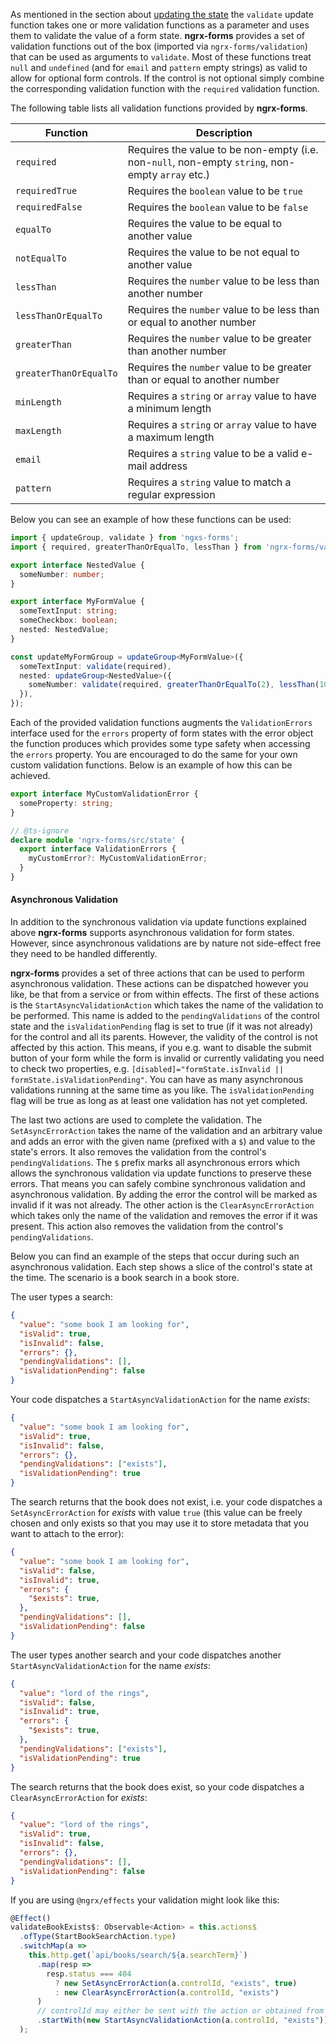 As mentioned in the section about [updating the state](updating-the-state.md) the `validate` update function takes one or more validation functions as a parameter and uses them to validate the value of a form state. **ngrx-forms** provides a set of validation functions out of the box (imported via `ngrx-forms/validation`) that can be used as arguments to `validate`. Most of these functions treat `null` and `undefined` (and for `email` and `pattern` empty strings) as valid to allow for optional form controls. If the control is not optional simply combine the corresponding validation function with the `required` validation function.

The following table lists all validation functions provided by **ngrx-forms**.

|Function|Description|
|-|-|
|`required`|Requires the value to be non-empty (i.e. non-`null`, non-empty `string`, non-empty `array` etc.)|
|`requiredTrue`|Requires the `boolean` value to be `true`|
|`requiredFalse`|Requires the `boolean` value to be `false`|
|`equalTo`|Requires the value to be equal to another value|
|`notEqualTo`|Requires the value to be not equal to another value|
|`lessThan`|Requires the `number` value to be less than another number|
|`lessThanOrEqualTo`|Requires the `number` value to be less than or equal to another number|
|`greaterThan`|Requires the `number` value to be greater than another number|
|`greaterThanOrEqualTo`|Requires the `number` value to be greater than or equal to another number|
|`minLength`|Requires a `string` or `array` value to have a minimum length|
|`maxLength`|Requires a `string` or `array` value to have a maximum length|
|`email`|Requires a `string` value to be a valid e-mail address|
|`pattern`|Requires a `string` value to match a regular expression|

Below you can see an example of how these functions can be used:

```typescript
import { updateGroup, validate } from 'ngxs-forms';
import { required, greaterThanOrEqualTo, lessThan } from 'ngrx-forms/validation';

export interface NestedValue {
  someNumber: number;
}

export interface MyFormValue {
  someTextInput: string;
  someCheckbox: boolean;
  nested: NestedValue;
}

const updateMyFormGroup = updateGroup<MyFormValue>({
  someTextInput: validate(required),
  nested: updateGroup<NestedValue>({
    someNumber: validate(required, greaterThanOrEqualTo(2), lessThan(10)),
  }),
});
```

Each of the provided validation functions augments the `ValidationErrors` interface used for the `errors` property of form states with the error object the function produces which provides some type safety when accessing the `errors` property. You are encouraged to do the same for your own custom validation functions. Below is an example of how this can be achieved.

```typescript
export interface MyCustomValidationError {
  someProperty: string;
}

// @ts-ignore
declare module 'ngrx-forms/src/state' {
  export interface ValidationErrors {
    myCustomError?: MyCustomValidationError;
  }
}
```

#### Asynchronous Validation

In addition to the synchronous validation via update functions explained above **ngrx-forms** supports asynchronous validation for form states. However, since asynchronous validations are by nature not side-effect free they need to be handled differently.

**ngrx-forms** provides a set of three actions that can be used to perform asynchronous validation. These actions can be dispatched however you like, be that from a service or from within effects. The first of these actions is the `StartAsyncValidationAction` which takes the name of the validation to be performed. This name is added to the `pendingValidations` of the control state and the `isValidationPending` flag is set to true (if it was not already) for the control and all its parents. However, the validity of the control is not affected by this action. This means, if you e.g. want to disable the submit button of your form while the form is invalid or currently validating you need to check two properties, e.g. `[disabled]="formState.isInvalid || formState.isValidationPending"`. You can have as many asynchronous validations running at the same time as you like. The `isValidationPending` flag will be true as long as at least one validation has not yet completed.

The last two actions are used to complete the validation. The `SetAsyncErrorAction` takes the name of the validation and an arbitrary value and adds an error with the given name (prefixed with a `$`) and value to the state's errors. It also removes the validation from the control's `pendingValidations`. The `$` prefix marks all asynchronous errors which allows the synchronous validation via update functions to preserve these errors. That means you can safely combine synchronous validation and asynchronous validation. By adding the error the control will be marked as invalid if it was not already. The other action is the `ClearAsyncErrorAction` which takes only the name of the validation and removes the error if it was present. This action also removes the validation from the control's `pendingValidations`.

Below you can find an example of the steps that occur during such an asynchronous validation. Each step shows a slice of the control's state at the time. The scenario is a book search in a book store.

The user types a search:

```json
{
  "value": "some book I am looking for",
  "isValid": true,
  "isInvalid": false,
  "errors": {},
  "pendingValidations": [],
  "isValidationPending": false
}
```

Your code dispatches a `StartAsyncValidationAction` for the name _exists_:

```json
{
  "value": "some book I am looking for",
  "isValid": true,
  "isInvalid": false,
  "errors": {},
  "pendingValidations": ["exists"],
  "isValidationPending": true
}
```

The search returns that the book does not exist, i.e. your code dispatches a `SetAsyncErrorAction` for _exists_ with value `true` (this value can be freely chosen and only exists so that you may use it to store metadata that you want to attach to the error):

```json
{
  "value": "some book I am looking for",
  "isValid": false,
  "isInvalid": true,
  "errors": {
    "$exists": true,
  },
  "pendingValidations": [],
  "isValidationPending": false
}
```

The user types another search and your code dispatches another `StartAsyncValidationAction` for the name _exists_:

```json
{
  "value": "lord of the rings",
  "isValid": false,
  "isInvalid": true,
  "errors": {
    "$exists": true,
  },
  "pendingValidations": ["exists"],
  "isValidationPending": true
}
```

The search returns that the book does exist, so your code dispatches a `ClearAsyncErrorAction` for _exists_:

```json
{
  "value": "lord of the rings",
  "isValid": true,
  "isInvalid": false,
  "errors": {},
  "pendingValidations": [],
  "isValidationPending": false
}
```

If you are using `@ngrx/effects` your validation might look like this:

```typescript
@Effect()
validateBookExists$: Observable<Action> = this.actions$
  .ofType(StartBookSearchAction.type)
  .switchMap(a =>
    this.http.get(`api/books/search/${a.searchTerm}`)
      .map(resp =>
        resp.status === 404
          ? new SetAsyncErrorAction(a.controlId, "exists", true)
          : new ClearAsyncErrorAction(a.controlId, "exists")
      )
      // controlId may either be sent with the action or obtained from the store via withLatestFrom
      .startWith(new StartAsyncValidationAction(a.controlId, "exists"))
  );
```
